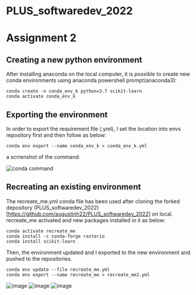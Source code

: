 # PLUS_softwaredev_2022
# Assignment 2
## Creating a new python environment
After installing anaconda on the local computer, it is possible to create new conda environments using anaconda powershell prompt(anaconda3):
```
conda create -n conda_env_k python=3.7 scikit-learn
conda activate conda_env_k

```
## Exporting the environment
In order to export the requirement file (.yml), I set the location into envs repository first and then follow as below:
```
conda env export --name conda_env_k > conda_env_k.yml
```
a scrrenshot of the command:

![conda command](https://user-images.githubusercontent.com/98283630/165188718-99125824-722b-4400-995f-1c3505862c60.JPG)
 ## Recreating an existing environment
 The recreate_me.yml conda file has been used after cloning the forked depository (PLUS_softwaredev_2022)[https://github.com/augustinh22/PLUS_softwaredev_2022] on local. recreate_me activated and new packages installed in it as below:
 ```
 conda activate recreate_me
 conda install -c conda-forge rasterio
 conda install scikit-learn
  ```
 Then, the environment updated and I exported to the new environment and pushed to the repositories.
  ```
 conda env update --file recreate_me.yml
 conda env export --name recreate_me > recreate_me2.yml
  ```
 ![image](https://user-images.githubusercontent.com/98283630/166112354-b8e32144-e4ca-45a1-8665-50ef52071ea9.png)
![image](https://user-images.githubusercontent.com/98283630/166112372-dc201cb6-9890-493b-a229-ec3f6a45424e.png)
![image](https://user-images.githubusercontent.com/98283630/166112385-47975ad3-5d4d-46fc-ac8b-176f13affbd9.png)
